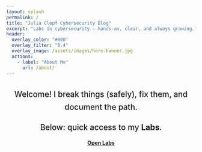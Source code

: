 ```yaml
---
layout: splash
permalink: /
title: "Julia Clepf Cybersecurity Blog"
excerpt: "Labs in cybersecurity — hands-on, clear, and always growing."
header:
  overlay_color: "#000"
  overlay_filter: "0.4"
  overlay_image: /assets/images/hero-banner.jpg
  actions:
    - label: "About Me"
      url: /about/
---
```


<div style="text-align:center; margin-top: 2rem;">
  <p style="font-size: 1.3rem; font-weight: 500; line-height: 1.6; margin-bottom: 1rem;">
    Welcome! I break things (safely), fix them, and document the path.<br>
      </p>
    <p style="font-size: 1.3rem; font-weight: 500; line-height: 1.6; margin-bottom: 1rem;">Below: quick access to my <strong>Labs</strong>.</p>

  <a class="btn btn--primary" href="/labs/" style="padding: 0.75rem 1.5rem; border-radius: 8px; font-weight: 700;">
    Open Labs
  </a>
</div>
